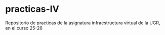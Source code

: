 # practicas-IV
Repositorio de practicas de la asignatura infraestructura virtual de la UGR, en el curso 25-26

